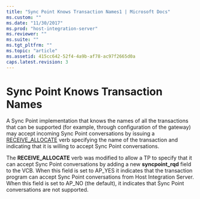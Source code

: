 ```yaml
---
title: "Sync Point Knows Transaction Names1 | Microsoft Docs"
ms.custom: ""
ms.date: "11/30/2017"
ms.prod: "host-integration-server"
ms.reviewer: ""
ms.suite: ""
ms.tgt_pltfrm: ""
ms.topic: "article"
ms.assetid: 415cc642-52f4-4a9b-af78-ac97f2665d0a
caps.latest.revision: 3
---
```

# Sync Point Knows Transaction Names
A Sync Point implementation that knows the names of all the transactions that can be supported (for example, through configuration of the gateway) may accept incoming Sync Point conversations by issuing a [RECEIVE_ALLOCATE](../core/receive-allocate2.md) verb specifying the name of the transaction and indicating that it is willing to accept Sync Point conversations.  
  
 The **RECEIVE_ALLOCATE** verb was modified to allow a TP to specify that it can accept Sync Point conversations by adding a new **syncpoint_rqd** field to the VCB. When this field is set to AP_YES it indicates that the transaction program can accept Sync Point conversations from Host Integration Server. When this field is set to AP_NO (the default), it indicates that Sync Point conversations are not supported.
